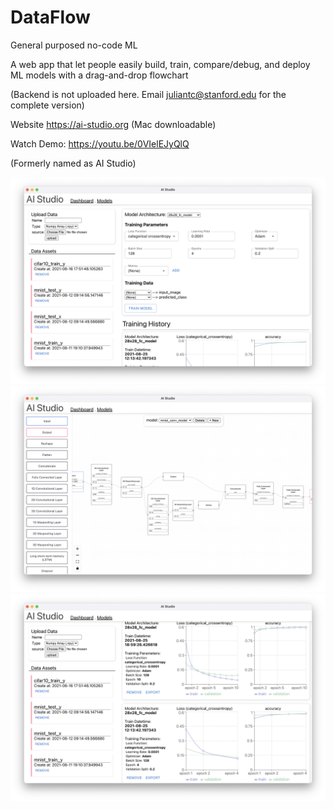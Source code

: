 # DataFlow

General purposed no-code ML

A web app that let people easily build, train, compare/debug, and deploy ML models with a drag-and-drop flowchart

(Backend is not uploaded here. Email juliantc@stanford.edu for the complete version)

Website https://ai-studio.org (Mac downloadable)

Watch Demo: https://youtu.be/0VIelEJyQlQ

(Formerly named as AI Studio)

![alt text](./screenshots/dashboard1.png)
![alt text](./screenshots/model.png)
![alt text](./screenshots/dashboard2.png)

